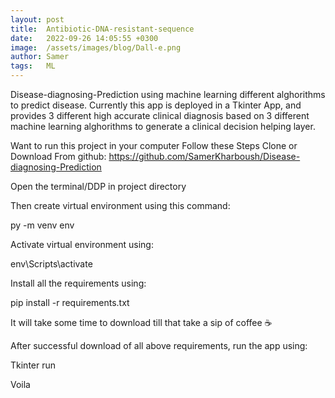 ```yaml
---
layout: post
title:  Antibiotic-DNA-resistant-sequence
date:   2022-09-26 14:05:55 +0300
image:  /assets/images/blog/Dall-e.png
author: Samer
tags:   ML
---
```


Disease-diagnosing-Prediction
using machine learning different alghorithms to predict disease. Currently this app is deployed in a Tkinter App, and provides 3 different high accurate clinical diagnosis based on 3 different machine learning alghorithms to generate a clinical decision helping layer.

Want to run this project in your computer
Follow these Steps
Clone or Download From github: https://github.com/SamerKharboush/Disease-diagnosing-Prediction

Open the terminal/DDP in project directory

Then create virtual environment using this command:

py -m venv env

Activate virtual environment using:

env\Scripts\activate

Install all the requirements using:

pip install -r requirements.txt

It will take some time to download till that take a sip of coffee ☕

After successful download of all above requirements, run the app using:

Tkinter run

Voila